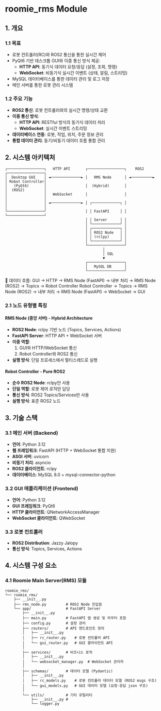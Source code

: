 # roomie_rms Module

## 1. 개요

### 1.1 목표
- 로봇 컨트롤러(RC)와 ROS2 통신을 통한 실시간 제어
- PyQt6 기반 데스크톱 GUI와 이중 통신 방식 제공:
  - **HTTP API**: 동기식 데이터 요청/응답 (설정, 조회, 명령)
  - **WebSocket**: 비동기식 실시간 이벤트 (상태, 알림, 스트리밍)
- MySQL 데이터베이스를 통한 데이터 관리 및 로그 저장
- 메인 서버를 통한 로봇 관리 시스템

### 1.2 주요 기능
- **ROS2 통신**: 로봇 컨트롤러와의 실시간 명령/상태 교환
- **이중 통신 방식**:
  - **HTTP API**: RESTful 방식의 동기식 데이터 처리
  - **WebSocket**: 실시간 이벤트 스트리밍
- **데이터베이스 연동**: 로봇, 작업, 위치, 주문 정보 관리
- **통합 데이터 관리**: 동기/비동기 데이터 흐름 통합 관리

## 2. 시스템 아키텍처

```
┌─────────────────┐   HTTP API       ┌─────────────────┐    ROS2      ┌─────────────────┐
│  Desktop GUI    │ ◄──────────────► │   RMS Node      │ ◄──────────► │ Robot Controller│
│   (PyQt6)       │                  │  (Hybrid)       │              │  (ROS2)         │
│                 │   WebSocket      │                 │              │                 │
│                 │ ◄──────────────► │ ┌─────────────┐ │              │                 │
└─────────────────┘                  │ │ FastAPI     │ │              └─────────────────┘
                                     │ │ Server      │ │
                                     │ └─────────────┘ │
                                     │ ┌─────────────┐ │
                                     │ │ ROS2 Node   │ │
                                     │ │ (rclpy)     │ │
                                     │ └─────────────┘ │
                                     └─────────────────┘
                                             │
                                             │ SQL  
                                             ▼
                                     ┌─────────────────┐
                                     │   MySQL DB      │
                                     └─────────────────┘
```

🔄 데이터 흐름:
GUI → HTTP → RMS Node (FastAPI) → 내부 처리 → RMS Node (ROS2) → Topics → Robot Controller
Robot Controller → Topics → RMS Node (ROS2) → 내부 처리 → RMS Node (FastAPI) → WebSocket → GUI

### 2.1 노드 유형별 특징

#### RMS Node (중앙 서버) - Hybrid Architecture
- **ROS2 Node**: rclpy 기반 노드 (Topics, Services, Actions)
- **FastAPI Server**: HTTP API + WebSocket 서버
- **이중 역할**: 
  1. GUI와 HTTP/WebSocket 통신
  2. Robot Controller와 ROS2 통신
- **실행 방식**: 단일 프로세스에서 멀티스레드로 실행

#### Robot Controller - Pure ROS2
- **순수 ROS2 Node**: rclpy만 사용
- **단일 역할**: 로봇 제어 로직만 담당
- **통신 방식**: ROS2 Topics/Services만 사용
- **실행 방식**: 표준 ROS2 노드

## 3. 기술 스택

### 3.1 메인 서버 (Backend)
- **언어**: Python 3.12
- **웹 프레임워크**: FastAPI (HTTP + WebSocket 통합 지원)
- **ASGI 서버**: uvicorn
- **비동기 처리**: asyncio
- **ROS2 클라이언트**: rclpy
- **데이터베이스**: MySQL 8.0 + mysql-connector-python

### 3.2 GUI 애플리케이션 (Frontend)
- **언어**: Python 3.12
- **GUI 프레임워크**: PyQt6
- **HTTP 클라이언트**: QNetworkAccessManager
- **WebSocket 클라이언트**: QWebSocket

### 3.3 로봇 컨트롤러
- **ROS2 Distribution**: Jazzy Jalopy
- **통신 방식**: Topics, Services, Actions

## 4. 시스템 구성 요소

### 4.1 Roomie Main Server(RMS) 모듈
```
roomie_rms/
└── roomie_rms/
    ├── __init__.py
    ├── rms_node.py         # ROS2 Node 진입점
    └── app/                # FastAPI Server
        ├── __init__.py
        ├── main.py         # FastAPI 앱 생성 및 라우터 포함
        ├── config.py       # 설정 관리
        ├── routers/        # API 엔드포인트 정의
        │   ├── __init__.py
        │   ├── rc_router.py    # 로봇 컨트롤러 API
        │   └── gui_router.py   # GUI 클라이언트 API
        │
        ├── services/       # 비즈니스 로직
        │   ├── __init__.py
        │   └── websocket_manager.py  # WebSocket 관리자
        │
        ├── schemas/        # 데이터 모델 (Pydantic)
        │   ├── __init__.py
        │   ├── rc_models.py    # 로봇 컨트롤러 데이터 모델 (ROS2 msgs 구조)
        │   └── gui_models.py   # GUI 데이터 모델 (요청-응답 json 구조)
        │
        └── utils/          # 기타 유틸리티
            ├── __init__.py #
            └── logger.py
```
